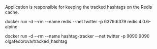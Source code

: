 Application is responsible for keeping the tracked hashtags on the Redis cache.

docker run -d --rm --name redis --net twitter -p 6379:6379 redis:4.0.6-alpine

docker run -d --rm --name hashtag-tracker --net twitter -p 9090:9090 olgafedorova/tracked_hashtag